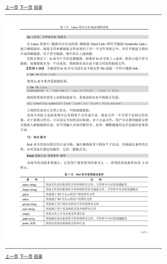 [上一页](029.md) [下一页](031.md) [目录](../README.md)

***

![030](../images/030.png)

***

[上一页](029.md) [下一页](031.md) [目录](../README.md)
